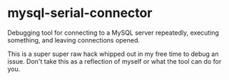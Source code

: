 mysql-serial-connector
======================

Debugging tool for connecting to a MySQL server repeatedly, executing something, and leaving connections opened.

This is a super super raw hack whipped out in my free time to debug an issue. Don't take this as a reflection of myself or what the tool can do for you.
